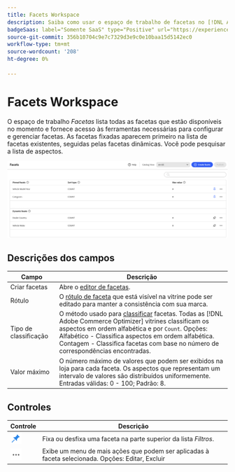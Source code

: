 ```yaml
---
title: Facets Workspace
description: Saiba como usar o espaço de trabalho de facetas no [!DNL Adobe Commerce Optimizer].
badgeSaas: label="Somente SaaS" type="Positive" url="https://experienceleague.adobe.com/en/docs/commerce/user-guides/product-solutions" tooltip="Aplicável somente a projetos do Adobe Commerce as a Cloud Service e do Adobe Commerce Optimizer (infraestrutura SaaS gerenciada pela Adobe)."
source-git-commit: 356b10704c9e7c7329d3e9c0e10baa15d5142ec0
workflow-type: tm+mt
source-wordcount: '208'
ht-degree: 0%

---
```


# Facets Workspace

O espaço de trabalho *Facetas* lista todas as facetas que estão disponíveis no momento e fornece acesso às ferramentas necessárias para configurar e gerenciar facetas. As facetas fixadas aparecem primeiro na lista de facetas existentes, seguidas pelas facetas dinâmicas. Você pode pesquisar a lista de aspectos.

![Facet Workspace](../../assets/facet-workspace.png)

## Descrições dos campos

| Campo | Descrição |
|--- |--- |
| Criar facetas | Abre o [editor de facetas](add.md). |
| Rótulo | O [rótulo de faceta](type.md#facet-labels) que está visível na vitrine pode ser editado para manter a consistência com sua marca. |
| Tipo de classificação | O método usado para [classificar](type.md#sort-type) facetas. Todas as [!DNL Adobe Commerce Optimizer] vitrines classificam os aspectos em ordem alfabética e por `Count`. Opções:<br />Alfabético - Classifica aspectos em ordem alfabética.<br />Contagem - Classifica facetas com base no número de correspondências encontradas. |
| Valor máximo | O número máximo de valores que podem ser exibidos na loja para cada faceta. Os aspectos que representam um intervalo de valores são distribuídos uniformemente. Entradas válidas: 0 - 100; Padrão: 8. |

## Controles

| Controle | Descrição |
|--- |--- |
| ![Seletor de pinos](../../assets/btn-pin-blue.png) | Fixa ou desfixa uma faceta na parte superior da lista *Filtros*. |
| ![Mais seletor](../../assets/btn-more.png) | Exibe um menu de mais ações que podem ser aplicadas à faceta selecionada. Opções: Editar, Excluir |

